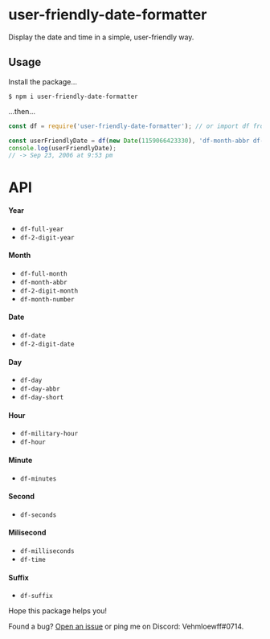 # user-friendly-date-formatter
Display the date and time in a simple, user-friendly way.

## Usage
Install the package...
```shell
$ npm i user-friendly-date-formatter
```
...then...
```js
const df = require('user-friendly-date-formatter'); // or import df from 'user-friendly-date-formatter'

const userFriendlyDate = df(new Date(1159066423330), 'df-month-abbr df-date, df-full-year at df-hour:df-minutes df-suffix');
console.log(userFriendlyDate);
// -> Sep 23, 2006 at 9:53 pm
```

# API
#### Year
- `df-full-year`
- `df-2-digit-year`

#### Month
- `df-full-month`
- `df-month-abbr`
- `df-2-digit-month`
- `df-month-number`

#### Date
- `df-date`
- `df-2-digit-date`

#### Day
- `df-day`
- `df-day-abbr`
- `df-day-short`

#### Hour
- `df-military-hour`
- `df-hour`

#### Minute
- `df-minutes`

#### Second
- `df-seconds`

#### Milisecond
- `df-milliseconds`
- `df-time`

#### Suffix
- `df-suffix`


Hope this package helps you!

Found a bug?  [Open an issue](https://github.com/Vehmloewff/user-friendly-date-formatter/issues/new) or ping me on Discord: Vehmloewff#0714.